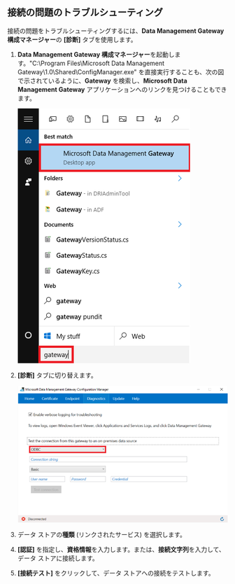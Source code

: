 ## 接続の問題のトラブルシューティング
接続の問題をトラブルシューティングするには、**Data Management Gateway 構成マネージャー**の **[診断]** タブを使用します。

1. **Data Management Gateway 構成マネージャー**を起動します。"C:\\Program Files\\Microsoft Data Management Gateway\\1.0\\Shared\\ConfigManager.exe" を直接実行することも、次の図で示されているように、**Gateway** を検索し、**Microsoft Data Management Gateway** アプリケーションへのリンクを見つけることもできます。 

	![Search gateway](./media/data-factory-troubleshoot-connectivity/search-gateway.png)
2. **[診断]** タブに切り替えます。

	![Gateway diagnostics](./media/data-factory-troubleshoot-connectivity/data-factory-gateway-diagnostics.png) 
3. データ ストアの**種類** (リンクされたサービス) を選択します。 
4. **[認証]** を指定し、**資格情報**を入力します。または、**接続文字列**を入力して、データ ストアに接続します。 
5. **[接続テスト]** をクリックして、データ ストアへの接続をテストします。 

<!---HONumber=AcomDC_0420_2016-->